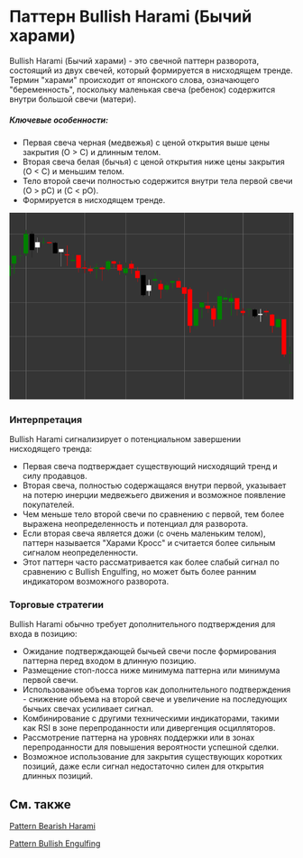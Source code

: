 # Паттерн Bullish Harami (Бычий харами)

Bullish Harami (Бычий харами) - это свечной паттерн разворота, состоящий из двух свечей, который формируется в нисходящем тренде. Термин "харами" происходит от японского слова, означающего "беременность", поскольку маленькая свеча (ребенок) содержится внутри большой свечи (матери).

##### Ключевые особенности:

- Первая свеча черная (медвежья) с ценой открытия выше цены закрытия (O > C) и длинным телом.
- Вторая свеча белая (бычья) с ценой открытия ниже цены закрытия (O < C) и меньшим телом.
- Тело второй свечи полностью содержится внутри тела первой свечи (O > pC) и (C < pO).
- Формируется в нисходящем тренде.

![Bullish Harami Pattern](../../../images/bullishharamipattern.png)

### Интерпретация

Bullish Harami сигнализирует о потенциальном завершении нисходящего тренда:

- Первая свеча подтверждает существующий нисходящий тренд и силу продавцов.
- Вторая свеча, полностью содержащаяся внутри первой, указывает на потерю инерции медвежьего движения и возможное появление покупателей.
- Чем меньше тело второй свечи по сравнению с первой, тем более выражена неопределенность и потенциал для разворота.
- Если вторая свеча является дожи (с очень маленьким телом), паттерн называется "Харами Кросс" и считается более сильным сигналом неопределенности.
- Этот паттерн часто рассматривается как более слабый сигнал по сравнению с Bullish Engulfing, но может быть более ранним индикатором возможного разворота.

### Торговые стратегии

Bullish Harami обычно требует дополнительного подтверждения для входа в позицию:

- Ожидание подтверждающей бычьей свечи после формирования паттерна перед входом в длинную позицию.
- Размещение стоп-лосса ниже минимума паттерна или минимума первой свечи.
- Использование объема торгов как дополнительного подтверждения - снижение объема на второй свече и увеличение на последующих бычьих свечах усиливает сигнал.
- Комбинирование с другими техническими индикаторами, такими как RSI в зоне перепроданности или дивергенция осцилляторов.
- Рассмотрение паттерна на уровнях поддержки или в зонах перепроданности для повышения вероятности успешной сделки.
- Возможное использование для закрытия существующих коротких позиций, даже если сигнал недостаточно силен для открытия длинных позиций.

## См. также

[Pattern Bearish Harami](bearish_harami.md)

[Pattern Bullish Engulfing](bullish_engulfing.md)
